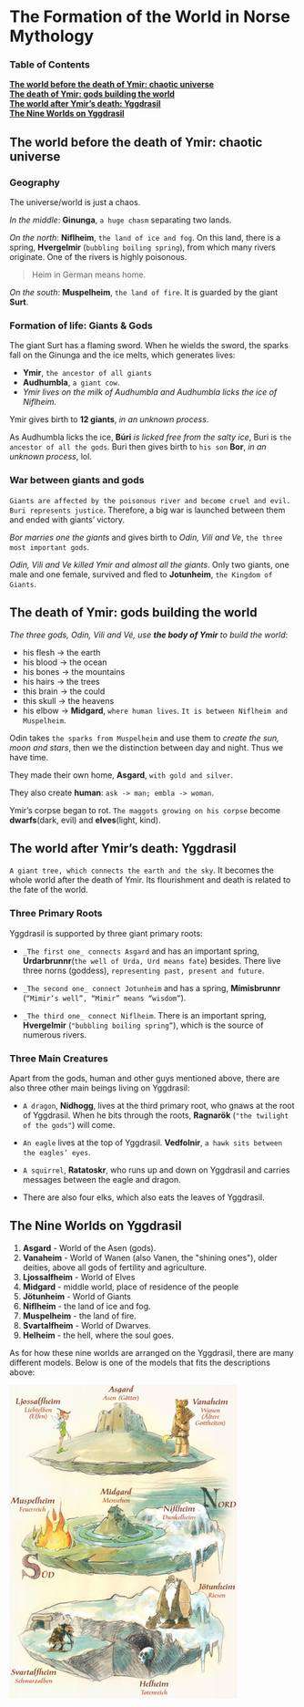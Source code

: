 # The Formation of the World in Norse Mythology

### Table of Contents
**[The world before the death of Ymir: chaotic universe](#the-world-before-the-death-of-Ymir-chaotic-universe)**<br>
**[The death of Ymir: gods building the world](#The-death-of-Ymir-gods-building-the-world)**<br>
**[The world after Ymir’s death: Yggdrasil](#The-world-after-Ymirs-death-Yggdrasil)**<br>
**[The Nine Worlds on Yggdrasil](#The-Nine-Worlds-on-yggdrasil)**<br>

## The world before the death of Ymir: chaotic universe

### Geography

The universe/world is just a chaos. 

_In the middle_: **Ginunga**, `a huge chasm` separating two lands.

_On the north_: **Niflheim**, `the land of ice and fog`. On this land, there is a spring, **Hvergelmir** (`bubbling boiling spring`), from which many rivers originate. One of the rivers is highly poisonous.

> Heim in German means home.

_On the south_: **Muspelheim**, `the land of fire`. It is guarded by the giant **Surt**. 

### Formation of life: Giants & Gods

The giant Surt has a flaming sword. When he wields the sword, the sparks fall on the Ginunga and the ice melts, which generates lives: 
* **Ymir**, `the ancestor of all giants`
* **Audhumbla**, `a giant cow`. 
* _Ymir lives on the milk of Audhumbla and Audhumbla licks the ice of Niflheim._

Ymir gives birth to **12 giants**, _in an unknown process_.

As Audhumbla licks the ice, **Búri** _is licked free from the salty ice_, Buri is `the ancestor of all the gods`. Buri then gives birth 
to `his son` **Bor**, _in an unknown process_, lol.

### War between giants and gods

`Giants are affected by the poisonous river and become cruel and evil. Buri represents justice`. Therefore, a big war is launched 
between them and ended with giants’ victory.

_Bor marries one the giants_ and gives birth to *Odin, Vili and Ve*, `the three most important gods`.

_Odin, Vili and Ve killed Ymir and almost all the giants_. Only two giants, one male and one female, survived and fled to **Jotunheim**, 
`the Kingdom of Giants`.

## The death of Ymir: gods building the world

_The three gods, Odin, Vili and Vé, use **the body of Ymir** to build the world_:

* his flesh -> the earth 
* his blood -> the ocean
* his bones -> the mountains
* his hairs -> the trees
* this brain -> the could 
* this skull -> the heavens
* his elbow -> **Midgard**, `where human lives`. `It is between Niflheim and Muspelheim`.

Odin takes `the sparks from Muspelheim` and use them to _create the sun, moon and stars_, then we the distinction between day and night. 
Thus we have time.

They made their own home, **Asgard**, `with gold and silver`.

They also create **human**: `ask -> man; embla -> woman`.

Ymir’s corpse began to rot. `The maggots growing on his corpse` become **dwarfs**(dark, evil) and **elves**(light, kind).

## The world after Ymir’s death: Yggdrasil

`A giant tree, which connects the earth and the sky`. It becomes the whole world after the death of Ymir. Its flourishment and death is related to the fate of the world.

### Three Primary Roots

Yggdrasil is supported by three giant primary roots:

* `_The first one_ connects Asgard` and has an important spring, **Urdarbrunnr**(`the well of Urda, Urd means fate`) besides. There live three norns (goddess), `representing past, present and future`.

* `_The second one_ connect Jotunheim` and has a spring, **Mímisbrunnr** (`“Mimir’s well”, “Mimir” means “wisdom”`).

* `_The third one_ connect Niflheim`. There is an important spring, **Hvergelmir** (`"bubbling boiling spring”`), which is the source of 
numerous rivers.

### Three Main Creatures

Apart from the gods, human and other guys mentioned above, there are also three other main beings living on Yggdrasil:

* `A dragon`, **Nidhogg**, lives at the third primary root, who gnaws at the root of Yggdrasil. When he bits through the roots, 
**Ragnarök** (`"the twilight of the gods"`) will come.

* `An eagle` lives at the top of Yggdrasil. **Vedfolnir**, `a hawk sits between the eagles’ eyes`.

* `A squirrel`, **Ratatoskr**, who runs up and down on Yggdrasil and carries messages between the eagle and dragon.

* There are also four elks, which also eats the leaves of Yggdrasil.

## The Nine Worlds on Yggdrasil

1. **Asgard** - World of the Asen (gods).
2. **Vanaheim** - World of Wanen (also Vanen, the "shining ones"), older deities, above all gods of fertility and agriculture.
3. **Ljossalfheim** - World of Elves
4. **Midgard** - middle world, place of residence of the people
5. **Jötunheim** - World of Giants
6. **Niflheim** - the land of ice and fog.
7. **Muspelheim** - the land of fire.
8. **Svartalfheim** - World of Dwarves.
9. **Helheim** - the hell, where the soul goes.

As for how these nine worlds are arranged on the Yggdrasil, there are many different models. Below is one of the models that fits the
descriptions above:

<img src="https://github.com/Ray-Fan/Norse-Mythology/blob/master/model_1.jpg" width="400" height="550">
